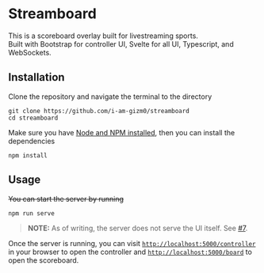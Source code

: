 # Streamboard

This is a scoreboard overlay built for livestreaming sports.  
Built with Bootstrap for controller UI, Svelte for all UI, Typescript, and WebSockets.

## Installation
Clone the repository and navigate the terminal to the directory
```
git clone https://github.com/i-am-gizm0/streamboard
cd streamboard
```

Make sure you have [Node and NPM installed](https://nodejs.org/en/download/), then you can install the dependencies
```
npm install
```

## Usage

~~You can start the server by running~~
```
npm run serve
```
> **NOTE:** As of writing, the server does not serve the UI itself. See [#7](https://github.com/i-am-gizm0/streamboard/issues/7).

Once the server is running, you can visit [`http://localhost:5000/controller`](http://localhost:5000/controller) in your browser to open the controller and [`http://localhost:5000/board`](http://localhost:5000/board) to open the scoreboard.
